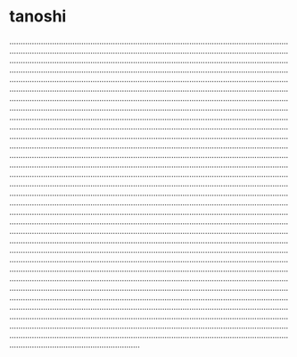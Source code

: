 # tanoshi

..........................................................................................................................................................................................................................................................................................................................................................................................................................................................................................................................................................................................................................................................................................................................................................................................................................................................................................................................................................................................................................................................................................................................................................................................................................................................................................................................................................................................................................................................................................................................................................................................................................................................................................................................................................................................................................................................................................................................................................................................................................................................................................................................................................................................................................................................................................................................................................................................................................................................................................................................................................................................................................................................................................................................................................................................................................................................................................................................................................................................................................................................................................................................................................................................................................................................................................................................................................................................................................................................................................................................................................................................................................................................................................................................................................................................................................................................................................................................................................................................................................................................................................................................................................................................